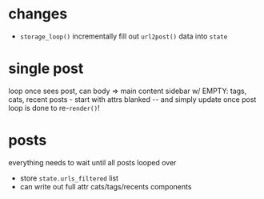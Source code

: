 
# changes
- `storage_loop()` incrementally fill out `url2post()` data into `state`

# single post
loop once sees post, can body =>
  main content
  sidebar w/ EMPTY: tags, cats, recent posts
    - start with attrs blanked -- and simply update once post loop is done to re-`render()`!

# posts
everything needs to wait until all posts looped over
- store `state.urls_filtered` list
- can write out full attr cats/tags/recents components